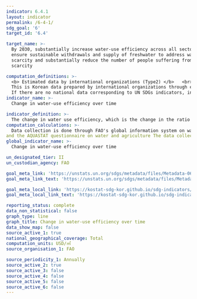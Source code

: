 ```yaml
---
indicator: 6.4.1
layout: indicator
permalink: /6-4-1/
sdg_goal: '6'
target_id: '6.4'

target_name: >-
  By 2030, substantially increase water-use efficiency across all sectors and
  ensure sustainable withdrawals and supply of freshwater to address water
  scarcity and substantially reduce the number of people suffering from water
  scarcity

computation_definitions: >-
  <b> Estimated data by international organizations (Type2) </b>   <br>
  This is Korean data prepared by international organizations through estimation and modeling. <br>
  If there are no national data corresponding to UN SDGs indicators, international data are available for monitoring.
indicator_name: >-
  Change in water-use efficiency over time

indicator_definition: >-
  The change in water use efficiency, which is the change in the ratio of the value added to the volume of water use, over time, expressed in USD/㎥. 
computation_calculations: >-
  Data collection is done through FAO's global information system on water and agriculture (AQUASTAT)  
and the AQUASTAT questionnaire on water and agriculture The data collection process relies on a network of National Correspondents, officially nominated by their respective countries, in charge of the provision of official national data to AQUASTAT
global_indicator_name: >-
  Change in water-use efficiency over time

un_designated_tier: II
un_custodian_agency: FAO

goal_meta_link: 'https://unstats.un.org/sdgs/metadata/files/Metadata-06-04-01.pdf'
goal_meta_link_text: 'https://unstats.un.org/sdgs/metadata/files/Metadata-06-04-01.pdf'

goal_meta_local_link: 'https://kostat-sdg-kor.github.io/sdg-indicators/public/data/Metadata-06-04-01_ENG.pdf'
goal_meta_local_link_text: 'https://kostat-sdg-kor.github.io/sdg-indicators/public/data/Metadata-06-04-01_ENG.pdf'

reporting_status: complete
data_non_statistical: false
graph_type: line
graph_title: Change in water-use efficiency over time
data_show_map: false
source_active_1: true
national_geographical_coverage: Total
computation_units: USD/㎥
source_organisation_1: FAO

source_periodicity_1: Annually 
source_active_2: true
source_active_3: false
source_active_4: false
source_active_5: false
source_active_6: false
---
```

